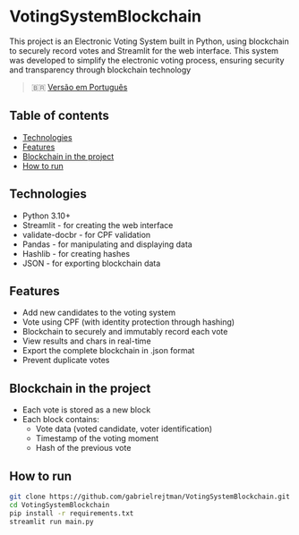 # VotingSystemBlockchain

This project is an Electronic Voting System built in Python, 
using blockchain to securely record votes and Streamlit for the web interface.
This system was developed to simplify the electronic voting process,
ensuring security and transparency through blockchain technology

> 🇧🇷 [Versão em Português](./README-pt.md)

## Table of contents
- [Technologies](#technologies)
- [Features](#features)
- [Blockchain in the project](#blockchain-in-the-project)
- [How to run](#how-to-run)

## Technologies
- Python 3.10+
- Streamlit - for creating the web interface
- validate-docbr - for CPF validation
- Pandas - for manipulating and displaying data
- Hashlib - for creating hashes
- JSON - for exporting blockchain data

## Features
- Add new candidates to the voting system
- Vote using CPF (with identity protection through hashing)
- Blockchain to securely and immutably record each vote
- View results and chars in real-time
- Export the complete blockchain in .json format
- Prevent duplicate votes

## Blockchain in the project
- Each vote is stored as a new block
- Each block contains:
  - Vote data (voted candidate, voter identification)
  - Timestamp of the voting moment
  - Hash of the previous vote

## How to run
```bash
git clone https://github.com/gabrielrejtman/VotingSystemBlockchain.git
cd VotingSystemBlockchain
pip install -r requirements.txt
streamlit run main.py
